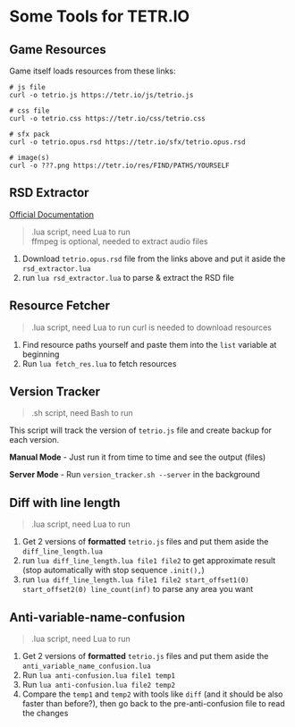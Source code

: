 # Some Tools for TETR.IO

## Game Resources

Game itself loads resources from these links:

```shell
# js file
curl -o tetrio.js https://tetr.io/js/tetrio.js

# css file
curl -o tetrio.css https://tetr.io/css/tetrio.css

# sfx pack
curl -o tetrio.opus.rsd https://tetr.io/sfx/tetrio.opus.rsd

# image(s)
curl -o ???.png https://tetr.io/res/FIND/PATHS/YOURSELF
```

## RSD Extractor

[Official Documentation](https://github.com/tetrio/tetrio-format-specs/blob/master/RSD.md)

> .lua script, need Lua to run  
> ffmpeg is optional, needed to extract audio files

1. Download `tetrio.opus.rsd` file from the links above and put it aside the `rsd_extractor.lua`
2. run `lua rsd_extractor.lua` to parse & extract the RSD file

## Resource Fetcher

> .lua script, need Lua to run
> curl is needed to download resources

1. Find resource paths yourself and paste them into the `list` variable at beginning
2. Run `lua fetch_res.lua` to fetch resources

## Version Tracker

> .sh script, need Bash to run

This script will track the version of `tetrio.js` file and create backup for each version.

**Manual Mode** - Just run it from time to time and see the output (files)

**Server Mode** - Run `version_tracker.sh --server` in the background

## Diff with line length

> .lua script, need Lua to run

1. Get 2 versions of **formatted** `tetrio.js` files and put them aside the `diff_line_length.lua`
2. run `lua diff_line_length.lua file1 file2` to get approximate result (stop automatically with stop sequence `.init(),`)
3. run `lua diff_line_length.lua file1 file2 start_offset1(0) start_offset2(0) line_count(inf)` to parse any area you want

## Anti-variable-name-confusion

> .lua script, need Lua to run

1. Get 2 versions of **formatted** `tetrio.js` files and put them aside the `anti_variable_name_confusion.lua`
2. Run `lua anti-confusion.lua file1 temp1`
3. Run `lua anti-confusion.lua file2 temp2`
4. Compare the `temp1` and `temp2` with tools like `diff` (and it should be also faster than before?), then go back to the pre-anti-confusion file to read the changes
